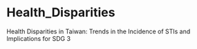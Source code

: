 # Health_Disparities
Health Disparities in Taiwan: Trends in the Incidence of STIs and Implications for SDG 3
